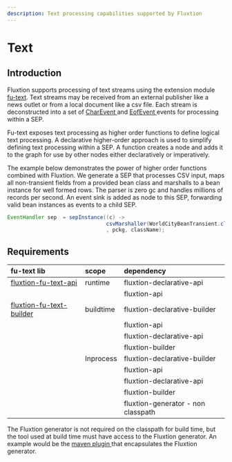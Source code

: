 ```yaml
---
description: Text processing capabilities supported by Fluxtion
---
```


# Text

## Introduction

Fluxtion supports processing of text streams using the extension module [fu-text](https://github.com/v12technology/fluxtion/tree/master/extensions/fu-text). Text streams may be received from an external publisher like a news outlet or from a local document like a csv file. Each stream is deconstructed into a set of [CharEvent ](https://github.com/v12technology/fluxtion/blob/master/extensions/fu-text/api/src/main/java/com/fluxtion/ext/futext/api/event/CharEvent.java)and [EofEvent ](https://github.com/v12technology/fluxtion/blob/master/extensions/fu-text/api/src/main/java/com/fluxtion/ext/futext/api/event/EofEvent.java) events for processing within a SEP.

Fu-text exposes text processing as higher order functions to define logical text processing. A declarative higher-order approach is used to simplify defining text processing within a SEP.  A function creates a node and adds it to the graph for use by other nodes either declaratively or imperatively.

The example below demonstrates the power of higher order functions combined with Fluxtion. We generate a SEP that processes CSV input, maps all non-transient fields from a provided bean class and marshalls to a bean instance for well formed rows. The parser is zero gc and handles millions of records per second. An event sink is added as node to this SEP, forwarding valid bean instances as events to a child SEP.

```java
EventHandler sep  = sepInstance((c) -> 
                                csvMarshaller(WorldCityBeanTransient.class).build()
                                , pckg, className);
```



## Requirements

| fu-text lib | scope | dependency |
| :--- | :--- | :--- |
| [fluxtion-fu-text-api](https://github.com/v12technology/fluxtion/tree/master/extensions/fu-text/api) | runtime | fluxtion-declarative-api |
|  |  | fluxtion-api |
| [fluxtion-fu-text-builder](https://github.com/v12technology/fluxtion/tree/master/extensions/fu-text/builder/src/main/java/com/fluxtion/ext/futext/builder) | buildtime | fluxtion-declarative-builder |
|  |  | fluxtion-api |
|  |  | fluxtion-declarative-api |
|  |  | fluxtion-builder |
|  | Inprocess | fluxtion-declarative-builder |
|  |  | fluxtion-api |
|  |  | fluxtion-declarative-api |
|  |  | fluxtion-builder |
|  |  | fluxtion-generator - non classpath |

The Fluxtion generator is not required on the classpath for build time, but the tool used at build time must have access to the Fluxtion generator. An example would be the [maven plugin ](../../tools/maven-plugin.md)that encapsulates the Fluxtion generator.



